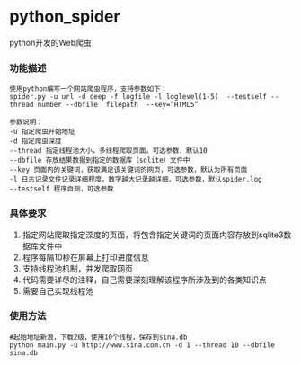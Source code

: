 # python_spider

python开发的Web爬虫

### 功能描述

    使用python编写一个网站爬虫程序，支持参数如下：
    spider.py -u url -d deep -f logfile -l loglevel(1-5)  --testself --thread number --dbfile  filepath  --key=”HTML5”

    参数说明：
    -u 指定爬虫开始地址
    -d 指定爬虫深度
    --thread 指定线程池大小，多线程爬取页面，可选参数，默认10
    --dbfile 存放结果数据到指定的数据库（sqlite）文件中
    --key 页面内的关键词，获取满足该关键词的网页，可选参数，默认为所有页面
    -l 日志记录文件记录详细程度，数字越大记录越详细，可选参数，默认spider.log
    --testself 程序自测，可选参数

### 具体要求

1. 指定网站爬取指定深度的页面，将包含指定关键词的页面内容存放到sqlite3数据库文件中
2. 程序每隔10秒在屏幕上打印进度信息
3. 支持线程池机制，并发爬取网页
4. 代码需要详尽的注释，自己需要深刻理解该程序所涉及到的各类知识点
5. 需要自己实现线程池

### 使用方法
    #起始地址新浪，下载2级，使用10个线程，保存到sina.db
    python main.py -u http://www.sina.com.cn -d 1 --thread 10 --dbfile sina.db
